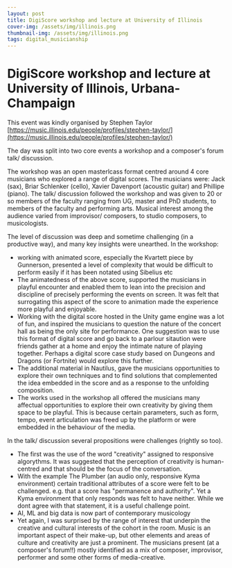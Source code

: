 ```yaml
---
layout: post
title: DigiScore workshop and lecture at University of Illinois
cover-img: /assets/img/illinois.png
thumbnail-img: /assets/img/illinois.png
tags: digital_musicianship
---
```


# **DigiScore workshop and lecture at University of Illinois, Urbana-Champaign**

This event was kindly organised by Stephen Taylor [https://music.illinois.edu/people/profiles/stephen-taylor/](https://music.illinois.edu/people/profiles/stephen-taylor/)

The day was split into two core events a workshop and a composer's forum talk/ discussion.

The workshop was an open masterlcass format centred around 4 core musicians who explored a range of digital scores. 
The musicians were: Jack (sax), Briar Schlenker (cello), Xavier Davenport (acoustic guitar) and Phillipe (piano). The talk/ discussion followed the workshop and was given to 20 or so members of the faculty ranging from UG, master and PhD students, 
to members of the faculty and performing arts. Musical interest among the audience varied from improvisor/ composers, to studio composers, to musicologists. 

The level of discussion was deep and sometime challenging (in a productive way), and many key insights were unearthed. In the workshop:

- working with animated score, especially the Kvartett piece by Gunnerson, presented a level of complexity that would be difficult to perform easily if it has been notated using Sibelius etc
- The animatedness of the above score, supported the musicians in playful encounter and enabled them to lean into the precision and discipline of precisely performing the events on screen. It was felt that surrogating this aspect of the score to animation made the experience more playful and enjoyable.
- Working with the digital score hosted in the Unity game engine was a lot of fun, and inspired the musicians to question the nature of the concert hall as being the only site for performance. One suggestion was to use this format of digital score and go back to a parlour sitaution were friends gather at a home and enjoy the intimate nature of playing together. Perhaps a digital score case study based on Dungeons and Dragons (or Fortnite) would explore this further.
- The additional material in Nautilus, gave the musicians opportunities to explore their own techniques and to find solutions that complemented the idea embedded in the score and as a response to the unfolding composition.
- The works used in the workshop all offered the musicians many affectual opportunities to explore their own creativity by giving them space to be playful. This is because certain parameters, such as form, tempo, event articulation was freed up by the platform or were embedded in the behaviour of the media.

In the talk/ discussion several propositions were challenges (rightly so too).
- The first was the use of the word "creativity" assigned to responsive algorythms. It was suggested that the perception of creativity is human-centred and that should be the focus of the conversation.
- With the example The Plumber (an audio only, responsive Kyma environment) certain traditional attributes of a score were felt to be challenged. e.g. that a score has "permanence and authority". Yet a Kyma environment that only responds was felt to have neither. While we dont agree with that statement, it is a useful challenge point.
- AI, ML and big data is now part of contemporary musicology
- Yet again, I was surprised by the range of interest that underpin the creative and cultural interests of the cohort in the room. Music is an important aspect of their make-up, but other elements and areas of culture and creativity are just a prominent. The musicians present (at a composer's forum!!) mostly identified as a mix of composer, improvisor, performer and some other forms of media-creative.  